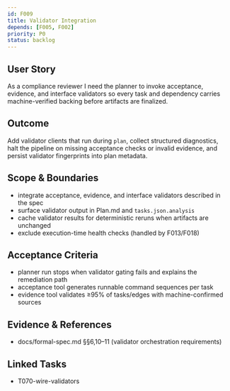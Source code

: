 ```yaml
---
id: F009
title: Validator Integration
depends: [F005, F002]
priority: P0
status: backlog
---
```


## User Story
As a compliance reviewer I need the planner to invoke acceptance, evidence, and interface validators so every task and dependency carries machine-verified backing before artifacts are finalized.

## Outcome
Add validator clients that run during `plan`, collect structured diagnostics, halt the pipeline on missing acceptance checks or invalid evidence, and persist validator fingerprints into plan metadata.

## Scope & Boundaries
- integrate acceptance, evidence, and interface validators described in the spec
- surface validator output in Plan.md and `tasks.json.analysis`
- cache validator results for deterministic reruns when artifacts are unchanged
- exclude execution-time health checks (handled by F013/F018)

## Acceptance Criteria
- planner run stops when validator gating fails and explains the remediation path
- acceptance tool generates runnable command sequences per task
- evidence tool validates ≥95% of tasks/edges with machine-confirmed sources

## Evidence & References
- docs/formal-spec.md §§6,10–11 (validator orchestration requirements)

## Linked Tasks
- T070-wire-validators
